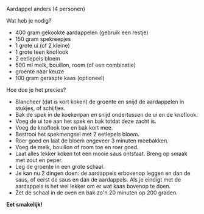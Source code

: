Aardappel anders (4 personen)

Wat heb je nodig?

- 400 gram gekookte aardappelen (gebruik een restje)
- 150 gram spekreepjes
- 1 grote ui (of 2 kleine)
- 1 grote teen knoflook
- 2 eetlepels bloem
- 500 ml melk, bouillon, room (of een combinatie)
- groente naar keuze
- 100 gram geraspte kaas (optioneel)

Hoe doe je het precies?

- Blancheer (dat is kort koken) de groente en snijd de aardappelen in stukjes, of schijfjes.
- Bak de spek in de koekenpan en snijd ondertussen de ui en de knoflook.
- Voeg de ui toe aan het spek en bak totdat deze zacht is.
- Voeg de knoflook toe en bak kort mee.
- Bestrooi het spekmengsel met 2 eetlepels bloem.
- Roer goed en laat de bloem ongeveer 3 minuten meebakken.
- Voeg de melk, bouillon of room toe en roer goed.
- Laat alles lekker koken tot een mooie saus ontstaat. Breng op smaak met zout en peper.
- Leg de groente in een grote schaal.
- Je kan nu 2 dingen doen: de aardappels erbovenop leggen en dan de saus, of eerst de saus en dan de aardappels. Als je eindigt met de aardappels is het wel lekker om er wat kaas bovenop te doen.
- Zet de schaal in de oven en bak zo'n 20 minuten op 200 graden.

**Eet smakelijk!**